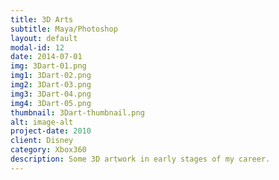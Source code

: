 ```yaml
---
title: 3D Arts
subtitle: Maya/Photoshop
layout: default
modal-id: 12
date: 2014-07-01
img: 3Dart-01.png
img1: 3Dart-02.png
img2: 3Dart-03.png
img3: 3Dart-04.png
img4: 3Dart-05.png
thumbnail: 3Dart-thumbnail.png
alt: image-alt
project-date: 2010
client: Disney
category: Xbox360
description: Some 3D artwork in early stages of my career.
---
```

